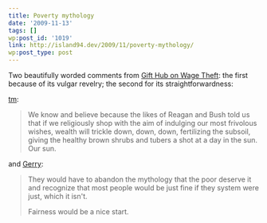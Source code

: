 ```yaml
---
title: Poverty mythology
date: '2009-11-13'
tags: []
wp:post_id: '1019'
link: http://island94.dev/2009/11/poverty-mythology/
wp:post_type: post
---
```


Two beautifully worded comments from <a href="http://www.gifthub.org/2009/11/take-action-against-wage-theft.html#comments">Gift Hub on Wage Theft</a>: the first because of its vulgar revelry; the second for its straightforwardness:

<a href="http://interimtom.blogspot.com/">tm</a>:
<div><span id="comment-6a00d8341ccc8253ef01287594b619970c-content">
<blockquote>We know and believe because the likes of Reagan and Bush told us that if we religiously shop with the aim of indulging our most frivolous wishes, wealth will trickle down, down, down, fertilizing the subsoil, giving the healthy brown shrubs and tubers a shot at a day in the sun. Our sun.</blockquote>
and <a href="http://twitter.com/ddenizen">Gerry</a>:

<span id="comment-header-6a00d8341ccc8253ef01287595e2eb970c-left"> </span>

</span>
<div class="comment-content"><span id="comment-6a00d8341ccc8253ef01287595e2eb970c-content">
<blockquote>They would have to abandon the mythology that the poor deserve it and recognize that most people would be just fine if they system were just, which it isn't.

Fairness would be a nice start.</blockquote>
</span></div>
<span id="comment-6a00d8341ccc8253ef01287594b619970c-content"> </span></div>
<div id="_mcePaste" style="overflow: hidden; position: absolute; left: -10000px; top: 0px; width: 1px; height: 1px;">http://interimtom.blogspot.com/</div>
